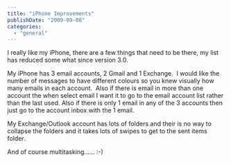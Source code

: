 ```yaml
---
title: "iPhone Improvements"
publishDate: "2009-09-08"
categories: 
  - "general"
---
```


I really like my iPhone, there are a few things that need to be there, my list has reduced some what since version 3.0.

My iPhone has 3 email accounts, 2 Gmail and 1 Exchange.  I would like the number of messages to have different colours so you knew visually how many emails in each account.  Also if there is email in more than one account the when select email I want it to go to the email account list rather than the last used. Also if there is only 1 email in any of the 3 accounts then just go to the account inbox with the 1 email.

My Exchange/Outlook account has lots of folders and their is no way to collapse the folders and it takes lots of swipes to get to the sent items folder.

And of course multitasking…… :-)

